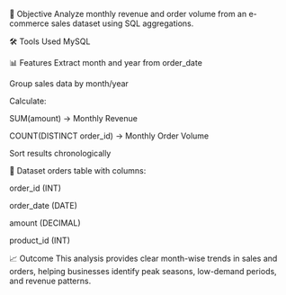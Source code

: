 📌 Objective
Analyze monthly revenue and order volume from an e-commerce sales dataset using SQL aggregations.

🛠 Tools Used
MySQL

📊 Features
Extract month and year from order_date

Group sales data by month/year

Calculate:

SUM(amount) → Monthly Revenue

COUNT(DISTINCT order_id) → Monthly Order Volume

Sort results chronologically

📂 Dataset
orders table with columns:

order_id (INT)

order_date (DATE)

amount (DECIMAL)

product_id (INT)

📈 Outcome
This analysis provides clear month-wise trends in sales and orders, helping businesses identify peak seasons, low-demand periods, and revenue patterns.

